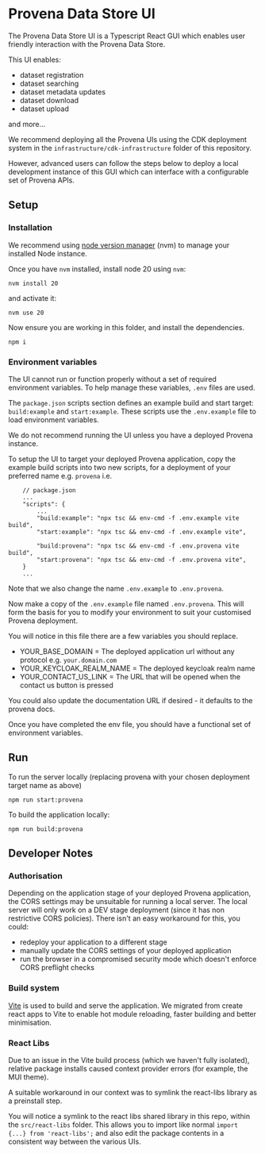 # Provena Data Store UI

The Provena Data Store UI is a Typescript React GUI which enables user friendly interaction with the Provena Data Store.

This UI enables:

-   dataset registration
-   dataset searching
-   dataset metadata updates
-   dataset download
-   dataset upload

and more...

We recommend deploying all the Provena UIs using the CDK deployment system in the `infrastructure/cdk-infrastructure` folder of this repository.

However, advanced users can follow the steps below to deploy a local development instance of this GUI which can interface with a configurable set of Provena APIs.

## Setup

### Installation

We recommend using [node version manager](https://github.com/nvm-sh/nvm) (nvm) to manage your installed Node instance.

Once you have `nvm` installed, install node 20 using `nvm`:

```
nvm install 20
```

and activate it:

```
nvm use 20
```

Now ensure you are working in this folder, and install the dependencies.

```
npm i
```

### Environment variables

The UI cannot run or function properly without a set of required environment variables. To help manage these variables, `.env` files are used.

The `package.json` scripts section defines an example build and start target: `build:example` and `start:example`. These scripts use the `.env.example` file to load environment variables.

We do not recommend running the UI unless you have a deployed Provena instance.

To setup the UI to target your deployed Provena application, copy the example build scripts into two new scripts, for a deployment of your preferred name e.g. `provena` i.e.

```
    // package.json
    ...
    "scripts": {
        ...
        "build:example": "npx tsc && env-cmd -f .env.example vite build",
        "start:example": "npx tsc && env-cmd -f .env.example vite",

        "build:provena": "npx tsc && env-cmd -f .env.provena vite build",
        "start:provena": "npx tsc && env-cmd -f .env.provena vite",
    }
    ...
```

Note that we also change the name `.env.example` to `.env.provena`.

Now make a copy of the `.env.example` file named `.env.provena`. This will form the basis for you to modify your environment to suit your customised Provena deployment.

You will notice in this file there are a few variables you should replace.

-   YOUR_BASE_DOMAIN = The deployed application url without any protocol e.g. `your.domain.com`
-   YOUR_KEYCLOAK_REALM_NAME = The deployed keycloak realm name
-   YOUR_CONTACT_US_LINK = The URL that will be opened when the contact us button is pressed

You could also update the documentation URL if desired - it defaults to the provena docs.

Once you have completed the env file, you should have a functional set of environment variables.

## Run

To run the server locally (replacing provena with your chosen deployment target name as above)

```
npm run start:provena
```

To build the application locally:

```
npm run build:provena
```

## Developer Notes

### Authorisation

Depending on the application stage of your deployed Provena application, the CORS settings may be unsuitable for running a local server. The local server will only work on a DEV stage deployment (since it has non restrictive CORS policies). There isn't an easy workaround for this, you could:

-   redeploy your application to a different stage
-   manually update the CORS settings of your deployed application
-   run the browser in a compromised security mode which doesn't enforce CORS preflight checks

### Build system

[Vite](https://vitejs.dev/) is used to build and serve the application. We migrated from create react apps to Vite to enable hot module reloading, faster building and better minimisation.

### React Libs

Due to an issue in the Vite build process (which we haven't fully isolated), relative package installs caused context provider errors (for example, the MUI theme).

A suitable workaround in our context was to symlink the react-libs library as a preinstall step.

You will notice a symlink to the react libs shared library in this repo, within the `src/react-libs` folder. This allows you to import like normal `import {...} from 'react-libs';` and also edit the package contents in a consistent way between the various UIs.
